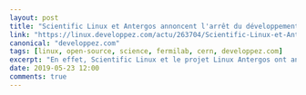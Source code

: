```yaml
---
layout: post
title: "Scientific Linux et Antergos annoncent l'arrêt du développement de leurs distributions Linux"
link: "https://linux.developpez.com/actu/263704/Scientific-Linux-et-Antergos-annoncent-l-arret-du-developpement-de-leurs-distributions-Linux-Linux-Mint-pourrait-leur-emboiter-le-pas/"
canonical: "developpez.com"
tags: [linux, open-source, science, fermilab, cern, developpez.com]
excerpt: "En effet, Scientific Linux et le projet Linux Antergos ont annoncé respectivement en avril et en mai 2019 l’arrêt du développement de leurs différentes distributions. Dans un mail adressé à la communauté, Fermilab a annoncé qu’il arrêtait le développement de la distribution et que la version Scientific Linux 8 ne verra pas le jour."
date: 2019-05-23 12:00
comments: true
---
```

